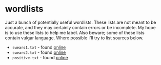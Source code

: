 # wordlists

Just a bunch of potentially useful wordlists. These lists are not meant to be accurate, and they may certainly contain errors or be incomplete. My hope is to use these lists to help me label. Also beware; some of these lists contain vulgar language. Where possible I'll try to list sources below. 

- `swears1.txt` - found [online](https://data.world/natereed/banned-words-list/workspace/file?filename=swearWords.txt)
- `swears2.txt` - found [online](https://www.cs.cmu.edu/~biglou/resources/bad-words.txt)
- `positive.txt` - found [online](https://www.vocabulary.com/lists/179734)
